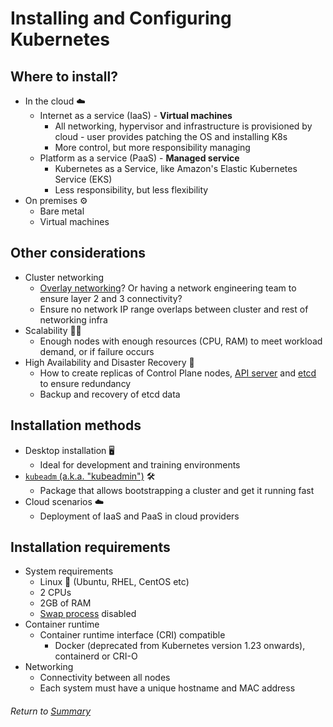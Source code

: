 # Installing and Configuring Kubernetes

## Where to install?
- In the cloud ☁️
    - Internet as a service (IaaS) - **Virtual machines**
        - All networking, hypervisor and infrastructure is provisioned by cloud - user provides patching the OS and installing K8s
        - More control, but more responsibility managing
    - Platform as a service (PaaS) - **Managed service**
        - Kubernetes as a Service, like Amazon's Elastic Kubernetes Service (EKS) 
        - Less responsibility, but less flexibility
- On premises ⚙️
    - Bare metal
    - Virtual machines

## Other considerations
- Cluster networking
    - [Overlay networking](05podNetworkingFundamentals.md)? Or having a network engineering team to ensure layer 2 and 3 connectivity?
    - Ensure no network IP range overlaps between cluster and rest of networking infra
- Scalability 🧗‍♀️
    - Enough nodes with enough resources (CPU, RAM) to meet workload demand, or if failure occurs
- High Availability and Disaster Recovery 💩
    - How to create replicas of Control Plane nodes, [API server](02kubernetesAPI.MD) and [etcd](07k8sClusterComponents.md#control-plane-node-components) to ensure redundancy
    - Backup and recovery of etcd data

## Installation methods
- Desktop installation 🖥️
    - Ideal for development and training environments
- [`kubeadm` (a.k.a. "kubeadmin")](04bootstrappingClusterKubeadm.md) 🛠️
    - Package that allows bootstrapping a cluster and get it running fast
- Cloud scenarios ☁️
    - Deployment of IaaS and PaaS in cloud providers

## Installation requirements
- System requirements
    - Linux 🐧 (Ubuntu, RHEL, CentOS etc)
    - 2 CPUs
    - 2GB of RAM
    - [Swap process](https://www.linux.com/news/all-about-linux-swap-space/) disabled
- Container runtime
    - Container runtime interface (CRI) compatible
        - Docker (deprecated from Kubernetes version 1.23 onwards), containerd or CRI-O
- Networking
    - Connectivity between all nodes
    - Each system must have a unique hostname and MAC address

###### Return to [Summary](https://github.com/l12f3r/CKAstudy/tree/main/02installingConfiguringK8s#readme)